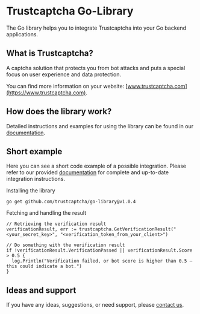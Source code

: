 # Trustcaptcha Go-Library

The Go library helps you to integrate Trustcaptcha into your Go backend applications.


## What is Trustcaptcha?

A captcha solution that protects you from bot attacks and puts a special focus on user experience and data protection.

You can find more information on your website: [www.trustcaptcha.com](https://www.trustcaptcha.com).


## How does the library work?

Detailed instructions and examples for using the library can be found in our [documentation](https://docs.trustcaptcha.com/en/backend/integration?backend=go).


## Short example

Here you can see a short code example of a possible integration. Please refer to our provided [documentation](https://docs.trustcaptcha.com/en/backend/integration?backend=go) for complete and up-to-date integration instructions.

Installing the library

``go get github.com/trustcaptcha/go-library@v1.0.4``

Fetching and handling the result

```
// Retrieving the verification result
verificationResult, err := trustcaptcha.GetVerificationResult("<your_secret_key>", "<verification_token_from_your_client>")

// Do something with the verification result
if !verificationResult.VerificationPassed || verificationResult.Score > 0.5 {
  log.Println("Verification failed, or bot score is higher than 0.5 – this could indicate a bot.")
}
```

## Ideas and support

If you have any ideas, suggestions, or need support, please [contact us](https://www.trustcaptcha.com/en/contact-us).

